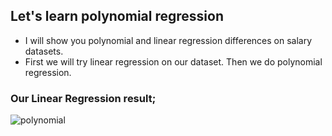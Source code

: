 ## Let's learn polynomial regression
* I will show you polynomial and linear regression differences on salary datasets.
* First we will try linear regression on our dataset. Then we do polynomial regression.

### Our Linear Regression result;

![polynomial](https://user-images.githubusercontent.com/72438433/181906679-3accf3bc-9b3b-418f-86fe-1c513a27bc73.PNG)


